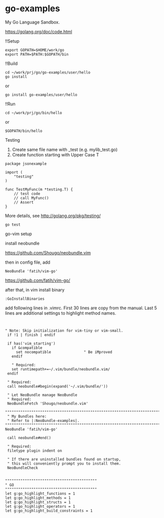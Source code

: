 go-examples
===========

My Go Language Sandbox.


https://golang.org/doc/code.html


!!Setup

```{sh}
export GOPATH=$HOME/work/go
export PATH=$PATH:$GOPATH/bin
```

!!Build

```{sh}
cd ~/work/prj/go/go-examples/user/hello
go install
```

or


```{sh}
go install go-examples/user/hello
```

!!Run

```{sh}
cd ~/work/prj/go/bin/hello
```
or

```{sh}
$GOPATH/bin/hello
```



Testing

1. Create same file name with _test (e.g. mylib_test.go)
2. Create function starting with Upper Case T

```{go}
package jsonexample

import (
    "testing"                                                                                                                                                                                                    
)

func TestMyFunc(m *testing.T) {
	// test code
	// call MyFunc()
	// Assert
}

```

More details, see http://golang.org/pkg/testing/

```{sh}
go test
```

go-vim setup

install neobundle

https://github.com/Shougo/neobundle.vim

then in config file, add

```
NeoBundle 'fatih/vim-go'
```

https://github.com/fatih/vim-go/

after that, in vim install binary

```
:GoInstallBinaries
```

add following lines in .vimrc. First 30 lines are copy from the manual. Last 5 lines are additional settings to highlight method names.


```


" Note: Skip initialization for vim-tiny or vim-small.
 if !1 | finish | endif

 if has('vim_starting')
   if &compatible
     set nocompatible               " Be iMproved
   endif

   " Required:
   set runtimepath+=~/.vim/bundle/neobundle.vim/
 endif

 " Required:
 call neobundle#begin(expand('~/.vim/bundle/'))

 " Let NeoBundle manage NeoBundle
 " Required:
 NeoBundleFetch 'Shougo/neobundle.vim'

""""""""""""""""""""""""""""""""""""""""""""""""""""""""""""""""""""""""""""""""""""""""""
 " My Bundles here:
 " Refer to |:NeoBundle-examples|.
""""""""""""""""""""""""""""""""""""""""""""""""""""""""""""""""""""""""""""""""""""""""""
NeoBundle 'fatih/vim-go'

 call neobundle#end()

 " Required:
 filetype plugin indent on

 " If there are uninstalled bundles found on startup,
 " this will conveniently prompt you to install them.
 NeoBundleCheck


""""""""""""""""""""""""""""""""""""""""""
" GO
""""""""""""""""""""""""""""""""""""""""""
let g:go_highlight_functions = 1
let g:go_highlight_methods = 1
let g:go_highlight_structs = 1                                                                                                                                                                                   
let g:go_highlight_operators = 1
let g:go_highlight_build_constraints = 1

```






